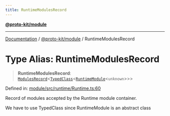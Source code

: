 ```yaml
---
title: RuntimeModulesRecord
---
```


[**@proto-kit/module**](../README.md)

***

[Documentation](../../../README.md) / [@proto-kit/module](../README.md) / RuntimeModulesRecord

# Type Alias: RuntimeModulesRecord

> **RuntimeModulesRecord**: [`ModulesRecord`](../../common/interfaces/ModulesRecord.md)\<[`TypedClass`](../../common/type-aliases/TypedClass.md)\<[`RuntimeModule`](../classes/RuntimeModule.md)\<`unknown`\>\>\>

Defined in: [module/src/runtime/Runtime.ts:60](https://github.com/proto-kit/framework/blob/b953c754e500c62f01fbbd6d09adfb2f5577269d/packages/module/src/runtime/Runtime.ts#L60)

Record of modules accepted by the Runtime module container.

We have to use TypedClass since RuntimeModule
is an abstract class

